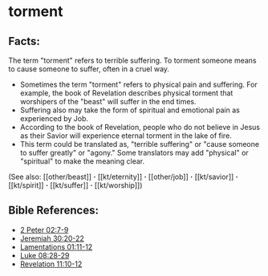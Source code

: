 # torment #

## Facts: ##

The term "torment" refers to terrible suffering. To torment someone means to cause someone to suffer, often in a cruel way.

* Sometimes the term "torment" refers to physical pain and suffering. For example, the book of Revelation describes physical torment that worshipers of the "beast" will suffer in the end times.
* Suffering also may take the form of spiritual and emotional pain as experienced by Job.
* According to the book of Revelation, people who do not believe in Jesus as their Savior will experience eternal torment in the lake of fire.
* This term could be translated as, "terrible suffering" or "cause someone to suffer greatly" or "agony." Some translators may add "physical" or "spiritual" to make the meaning clear.

(See also: [[other/beast]] **·** [[kt/eternity]] **·** [[other/job]] **·** [[kt/savior]] **·** [[kt/spirit]] **·** [[kt/suffer]] **·** [[kt/worship]])

## Bible References: ##

* [2 Peter 02:7-9](en/tn/2pe/help/02/07)
* [Jeremiah 30:20-22](en/tn/jer/help/30/20)
* [Lamentations 01:11-12](en/tn/lam/help/01/11)
* [Luke 08:28-29](en/tn/luk/help/08/28)
* [Revelation 11:10-12](en/tn/rev/help/11/10)